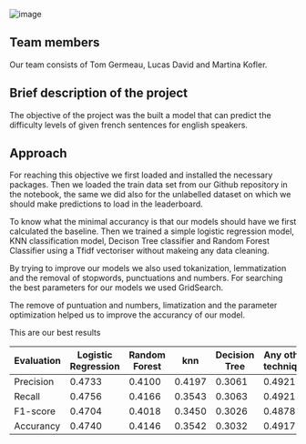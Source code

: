 
![image](https://raw.githubusercontent.com/TomGermeau/BlancPain/main/data/Blancpain_logo.png)


## Team members
Our team consists of Tom Germeau, Lucas David and Martina Kofler.

## Brief description of the project
The objective of the project was the built a model that can predict the difficulty levels of given french sentences for english speakers.

## Approach
For reaching this objective we first loaded  and installed the necessary packages. Then we loaded the train data set from our Github repository in the notebook, the same we did also for the unlabelled dataset on which we should make predictions to load in the leaderboard.

To know what the minimal accurancy is that our models should have we first calculated the baseline.
Then we trained a simple logistic regression model, KNN classification model, Decison Tree classifier and Random Forest Classifier using a Tfidf vectoriser without makeing any data cleaning.

By trying to improve our models we also used tokanization, lemmatization and the removal of stopwords, punctuations and numbers. 
For searching the best parameters for our models we used GridSearch.

The remove of puntuation and numbers, limatization and the parameter optimization helped us to improve the accurancy of our model.

This are our best results

|Evaluation| Logistic Regression| Random Forest | knn   | Decision Tree | Any other technique|
-----------| -------------------| ------------- |-------|--------------|--------------------|
|Precision | 0.4733             |0.4100         |0.4197 |0.3061        |0.4921|
|Recall    |0.4756              |0.4166         |0.3543 |0.3063         | 0.4921|
|F1-score  |0.4704              |0.4018         |0.3450 |0.3026         |0.4878|
|Accurancy |0.4740               |0.4146         |0.3542|0.3032        |0.4917|

